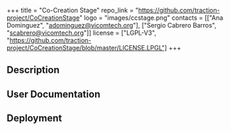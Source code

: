 +++
title = "Co-Creation Stage"
repo_link = "https://github.com/traction-project/CoCreationStage"
logo = "images/ccstage.png"
contacts = [["Ana Dominguez", "adominguez@vicomtech.org"], ["Sergio Cabrero Barros", "scabrero@vicomtech.org"]]
license = ["LGPL-V3", "https://github.com/traction-project/CoCreationStage/blob/master/LICENSE.LPGL"]
+++

## Description

## User Documentation

## Deployment
